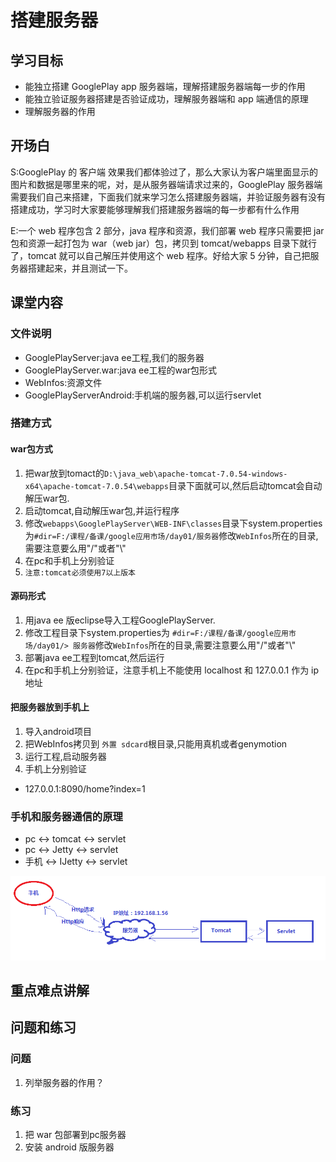 # 搭建服务器
## 学习目标
- 能独立搭建 GooglePlay app 服务器端，理解搭建服务器端每一步的作用
- 能独立验证服务器搭建是否验证成功，理解服务器端和 app 端通信的原理
- 理解服务器的作用

## 开场白
S:GooglePlay 的 客户端 效果我们都体验过了，那么大家认为客户端里面显示的图片和数据是哪里来的呢，对，是从服务器端请求过来的，GooglePlay 服务器端需要我们自己来搭建，下面我们就来学习怎么搭建服务器端，并验证服务器有没有搭建成功，学习时大家要能够理解我们搭建服务器端的每一步都有什么作用

E:一个 web 程序包含 2 部分，java 程序和资源，我们部署 web 程序只需要把 jar 包和资源一起打包为 war（web jar）包，拷贝到 tomcat/webapps 目录下就行了，tomcat 就可以自己解压并使用这个 web 程序。好给大家 5 分钟，自己把服务器搭建起来，并且测试一下。

## 课堂内容
### 文件说明
+ GooglePlayServer:java ee工程,我们的服务器
+ GooglePlayServer.war:java ee工程的war包形式
+ WebInfos:资源文件
+ GooglePlayServerAndroid:手机端的服务器,可以运行servlet

### 搭建方式
#### war包方式
1. 把war放到tomact的`D:\java_web\apache-tomcat-7.0.54-windows-x64\apache-tomcat-7.0.54\webapps`目录下面就可以,然后启动tomcat会自动解压war包.
2. 启动tomcat,自动解压war包,并运行程序 
3. 修改`webapps\GooglePlayServer\WEB-INF\classes`目录下system.properties为`#dir=F:/课程/备课/google应用市场/day01/服务器`修改`WebInfos`所在的目录,需要注意要么用"/"或者"\\"
4. 在pc和手机上分别验证
5. `注意:tomcat必须使用7以上版本`

#### 源码形式
1. 用java ee 版eclipse导入工程GooglePlayServer.
2. 修改工程目录下system.properties为 `#dir=F:/课程/备课/google应用市场/day01/> 服务器`修改`WebInfos`所在的目录,需要注意要么用"/"或者"\\"
3. 部署java ee工程到tomcat,然后运行
4. 在pc和手机上分别验证，注意手机上不能使用 localhost 和 127.0.0.1 作为 ip 地址

#### 把服务器放到手机上
1. 导入android项目
2. 把WebInfos拷贝到 `外置 sdcard`根目录,只能用真机或者genymotion
3. 运行工程,启动服务器
4. 手机上分别验证
  + 127.0.0.1:8090/home?index=1

### 手机和服务器通信的原理
* pc <-> tomcat <-> servlet
* pc <-> Jetty <-> servlet
* 手机 <-> IJetty <-> servlet
   
![手机和服务器通信过程](/day01/img/app-server-post-data.png )

## 重点难点讲解

## 问题和练习
### 问题
1. 列举服务器的作用？

### 练习
1. 把 war 包部署到pc服务器
2. 安装 android 版服务器